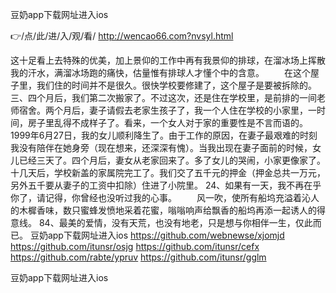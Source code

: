 
豆奶app下载网址进入ios




👉/点/此/进/入/观/看/ http://wencao66.com?nvsyl.html




这十足看上去特殊的优美，加上景仰的工作中再有我景仰的排球，在溜冰场上挥散我的汗水，满溜冰场跑的痛快，估量惟有排球人才懂个中的含意。
　　在这个屋子里，我们住的时间并不是很久。很快学校要修建了，这个屋子是要被拆除的。三、四个月后，我们第二次搬家了。不过这次，还是住在学校里，是前排的一间老师宿舍。两个月后，妻子请假去老家生孩子了，我一个人住在学校的小家里，一时间，房子里乱得不成样子了。看来，一个女人对于家的重要性是不言而语的。1999年6月27日，我的女儿顺利降生了。由于工作的原因，在妻子最艰难的时刻我没有陪伴在她身旁（现在想来，还深深有愧）。当我出现在妻子面前的时候，女儿已经三天了。四个月后，妻女从老家回来了。多了女儿的哭闹，小家更像家了。十几天后，学校新盖的家属院完工了。我们交了五千元的押金（押金总共一万元，另外五千要从妻子的工资中扣除）住进了小院里。
	24、如果有一天，我不再在乎你了，请记得，你曾经也没听过我的心事。
　　风一吹，使所有船坞充溢着沁人的木樨香味，数只蜜蜂发愤地采着花蜜，嗡嗡响声给飘香的船坞再添一起诱人的得意线。
	84、最美的爱情，没有天荒，也没有地老，只是想与你相伴一生，仅此而已。
豆奶app下载网址进入ios https://github.com/webnewse/xjomjd
https://github.com/itunsr/osjg
https://github.com/itunsr/cefx
https://github.com/rabte/ypruv
https://github.com/itunsr/gglm





豆奶app下载网址进入ios
